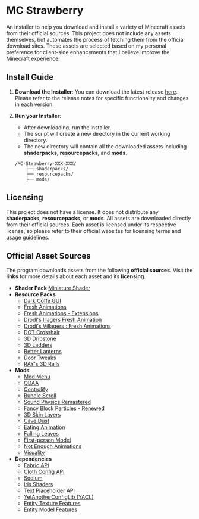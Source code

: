 # MC Strawberry
An installer to help you download and install a variety of Minecraft assets from their official sources.
This project does not include any assets themselves, but automates the process of fetching them from the official download sites.
These assets are selected based on my personal preference for client-side enhancements that I believe improve the Minecraft experience.

## Install Guide
1. **Download the Installer**:
   You can download the latest release [here](https://github.com/q4niel/MC-Strawberry/releases).
   Please refer to the release notes for specific functionality and changes in each version.

2. **Run your Installer**:
    - After downloading, run the installer.
    - The script will create a new directory in the current working directory.
    - The new directory will contain all the downloaded assets including **shaderpacks**, **resourcepacks**, and **mods**.
    ```
    /MC-Strawberry-XXX-XXX/
        ├── shaderpacks/
        ├── resourcepacks/
        ├── mods/
    ```

## Licensing
This project does not have a license.
It does not distribute any **shaderpacks**, **resourcepacks**, or **mods**.
All assets are downloaded directly from their official sources.
Each asset is licensed under its respective license, so please refer to their official websites for licensing terms and usage guidelines.

## Official Asset Sources
The program downloads assets from the following **official sources**. Visit the **links** for more details about each asset and its **licensing**.
- **Shader Pack** [Miniature Shader](https://modrinth.com/shader/miniature-shader/version/2.14)
- **Resource Packs**
    - [Dark Coffe GUI](https://modrinth.com/resourcepack/dark-coffe-gui/version/2tF7SPA4)
    - [Fresh Animations](https://modrinth.com/resourcepack/fresh-animations/version/1.9.2)
    - [Fresh Animations - Extensions](https://modrinth.com/resourcepack/fresh-animations-extensions/version/1.4.0)
    - [Drodi's Illagers Fresh Animation](https://modrinth.com/resourcepack/drodis-illagers-fresh-animation/version/4.8)
    - [Drodi's Villagers : Fresh Animations](https://modrinth.com/resourcepack/drodis-villagers-fa/version/2.7)
    - [DOT Crosshair](https://modrinth.com/resourcepack/dotcrosshair/version/1.1)
    - [3D Dripstone](https://modrinth.com/resourcepack/3ddripstone/version/1.0.1)
    - [3D Ladders](https://modrinth.com/resourcepack/3d-ladders/version/1.2+1.21)
    - [Better Lanterns](https://modrinth.com/resourcepack/better-lanterns/version/1.2+1.21)
    - [Door Tweaks](https://modrinth.com/resourcepack/door-tweaks/version/3.4.2)
    - [RAY's 3D Rails](https://modrinth.com/resourcepack/rays-3d-rails/version/2.2)
- **Mods**
    - [Mod Menu](https://modrinth.com/mod/modmenu/version/11.0.3)
    - [QDAA](https://modrinth.com/mod/qdaa/version/1.1.2)
    - [Controlify](https://modrinth.com/mod/controlify/version/2rYmDEEa)
    - [Bundle Scroll](https://modrinth.com/mod/bundle-scroll/version/1.1+1.21)
    - [Sound Physics Remastered](https://modrinth.com/mod/sound-physics-remastered/version/fabric-1.21.1-1.4.6)
    - [Fancy Block Particles - Renewed](https://modrinth.com/mod/fbp-renewed/version/21.0.1.2+fabric)
    - [3D Skin Layers](https://modrinth.com/mod/3dskinlayers/version/qC7fvdOC)
    - [Cave Dust](https://modrinth.com/mod/cave-dust/version/YS7mMAIj)
    - [Eating Animation](https://modrinth.com/mod/eating-animation/version/1.9.72)
    - [Falling Leaves](https://modrinth.com/mod/fallingleaves/version/1.16.4+1.21)
    - [First-person Model](https://modrinth.com/mod/first-person-model/version/v5yEYZCO)
    - [Not Enough Animations](https://modrinth.com/mod/not-enough-animations/version/pdbn4LOA)
    - [Visuality](https://modrinth.com/mod/visuality/version/0.7.7+1.21)
- **Dependencies**
    - [Fabric API](https://modrinth.com/mod/fabric-api/version/0.102.0+1.21)
    - [Cloth Config API](https://modrinth.com/mod/cloth-config/version/15.0.140+fabric)
    - [Sodium](https://modrinth.com/mod/sodium/version/mc1.21-0.5.9)
    - [Iris Shaders](https://modrinth.com/mod/iris/version/1.7.1+1.21)
    - [Text Placeholder API](https://modrinth.com/mod/placeholder-api/version/2.4.1+1.21)
    - [YetAnotherConfigLib (YACL)](https://modrinth.com/mod/yacl/version/3.6.2+1.21-fabric)
    - [Entity Texture Features](https://modrinth.com/mod/entitytexturefeatures/version/KmnvNiTO)
    - [Entity Model Features](https://modrinth.com/mod/entity-model-features/version/Qql6TI9W)